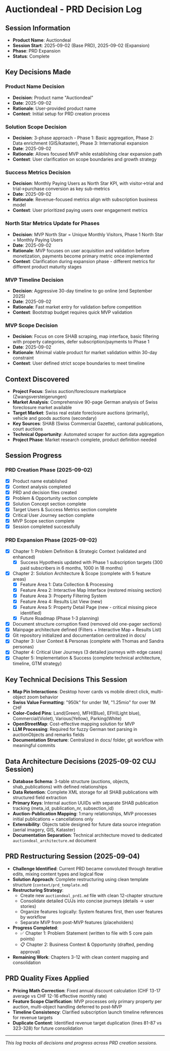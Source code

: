 # Auctiondeal - PRD Decision Log

## Session Information
- **Product Name**: Auctiondeal
- **Session Start**: 2025-09-02 (Base PRD), 2025-09-02 (Expansion)
- **Phase**: PRD Expansion  
- **Status**: Complete

## Key Decisions Made

### Product Name Decision
- **Decision**: Product name "Auctiondeal"
- **Date**: 2025-09-02
- **Rationale**: User-provided product name
- **Context**: Initial setup for PRD creation process

### Solution Scope Decision
- **Decision**: 3-phase approach - Phase 1: Basic aggregation, Phase 2: Data enrichment (GIS/kataster), Phase 3: International expansion
- **Date**: 2025-09-02
- **Rationale**: Allows focused MVP while establishing clear expansion path
- **Context**: User clarification on scope boundaries and growth strategy

### Success Metrics Decision
- **Decision**: Monthly Paying Users as North Star KPI, with visitor→trial and trial→purchase conversion as key sub-metrics
- **Date**: 2025-09-02
- **Rationale**: Revenue-focused metrics align with subscription business model
- **Context**: User prioritized paying users over engagement metrics

### North Star Metrics Update for Phases
- **Decision**: MVP North Star = Unique Monthly Visitors, Phase 1 North Star = Monthly Paying Users
- **Date**: 2025-09-02
- **Rationale**: MVP focuses on user acquisition and validation before monetization, payments become primary metric once implemented
- **Context**: Clarification during expansion phase - different metrics for different product maturity stages

### MVP Timeline Decision
- **Decision**: Aggressive 30-day timeline to go online (end September 2025)
- **Date**: 2025-09-02
- **Rationale**: Fast market entry for validation before competition
- **Context**: Bootstrap budget requires quick MVP validation

### MVP Scope Decision
- **Decision**: Focus on core SHAB scraping, map interface, basic filtering with property categories, defer subscription/payments to Phase 1
- **Date**: 2025-09-02
- **Rationale**: Minimal viable product for market validation within 30-day constraint
- **Context**: User defined strict scope boundaries to meet timeline

## Context Discovered
- **Project Focus**: Swiss auction/foreclosure marketplace (Zwangsversteigerungen)
- **Market Analysis**: Comprehensive 90-page German analysis of Swiss foreclosure market available
- **Target Market**: Swiss real estate foreclosure auctions (primarily), vehicle and goods auctions (secondary)
- **Key Sources**: SHAB (Swiss Commercial Gazette), cantonal publications, court auctions
- **Technical Opportunity**: Automated scraper for auction data aggregation
- **Project Phase**: Market research complete, product definition needed

## Session Progress

### PRD Creation Phase (2025-09-02)
- [x] Product name established
- [x] Context analysis completed
- [x] PRD and decision files created
- [x] Problem & Opportunity section complete
- [x] Solution Concept section complete
- [x] Target Users & Success Metrics section complete
- [x] Critical User Journey section complete
- [x] MVP Scope section complete
- [x] Session completed successfully

### PRD Expansion Phase (2025-09-02)
- [x] Chapter 1: Problem Definition & Strategic Context (validated and enhanced)
  - [x] Success Hypothesis updated with Phase 1 subscription targets (300 paid subscribers in 6 months, 1000 in 18 months)
- [x] Chapter 2: Solution Architecture & Scope (complete with 5 feature areas)
  - [x] Feature Area 1: Data Collection & Processing
  - [x] Feature Area 2: Interactive Map Interface (restored missing section)
  - [x] Feature Area 3: Property Filtering System
  - [x] Feature Area 4: Results List View (new)
  - [x] Feature Area 5: Property Detail Page (new - critical missing piece identified)
  - [x] Future Roadmap (Phase 1-3 planning)
- [x] Document structure corruption fixed (removed old one-pager sections)
- [x] Mainpage architecture defined (Filters + Interactive Map + Results List)
- [x] Git repository initialized and documentation centralized in docs/
- [x] Chapter 3: User Context & Personas (complete with Thomas and Sandra personas)
- [x] Chapter 4: Critical User Journeys (3 detailed journeys with edge cases)
- [x] Chapter 5: Implementation & Success (complete technical architecture, timeline, GTM strategy)

## Key Technical Decisions This Session
- **Map Pin Interactions**: Desktop hover cards vs mobile direct click, multi-object zoom behavior
- **Swiss Value Formatting**: "950k" for under 1M, "1.25mio" for over 1M CHF
- **Color-Coded Pins**: Land(Green), MFH(Blue), EFH(Light blue), Commercial(Violet), Various(Yellow), Parking(White)
- **OpenStreetMap**: Cost-effective mapping solution for MVP
- **LLM Processing**: Required for fuzzy German text parsing in auctionObjects and remarks fields
- **Documentation Structure**: Centralized in docs/ folder, git workflow with meaningful commits

## Data Architecture Decisions (2025-09-02 CUJ Session)
- **Database Schema**: 3-table structure (auctions, objects, shab_publications) with defined relationships
- **Data Retention**: Complete XML storage for all SHAB publications with structured field extraction
- **Primary Keys**: Internal auction UUIDs with separate SHAB publication tracking (meta_id, publication_nr, subsection_id)
- **Auction-Publication Mapping**: 1:many relationships, MVP processes initial publications + cancellations only
- **Extensibility**: Objects table designed for future data source integration (aerial imagery, GIS, Kataster)
- **Documentation Separation**: Technical architecture moved to dedicated `auctiondeal_architecture.md` document

## PRD Restructuring Session (2025-09-04)
- **Challenge Identified**: Current PRD became convoluted through iterative edits, mixing content types and logical flow
- **Solution Approach**: Complete restructuring using clean template structure (`context/prd_template.md`)
- **Restructuring Strategy**: 
  - Create new `auctiondeal_prd1.md` file with clean 12-chapter structure
  - Consolidate detailed CUJs into concise journeys (details → user stories)
  - Organize features logically: System features first, then user features by workflow
  - Separate MVP from post-MVP features (placeholders)
- **Progress Completed**:
  - ✅ Chapter 1: Problem Statement (written to file with 5 core pain points)
  - 📋 Chapter 2: Business Context & Opportunity (drafted, pending approval)
- **Remaining Work**: Chapters 3-12 with clean content mapping and consolidation

## PRD Quality Fixes Applied
- **Pricing Math Correction**: Fixed annual discount calculation (CHF 13-17 average vs CHF 12-16 effective monthly rate)
- **Feature Scope Clarification**: MVP processes only primary property per auction, multi-object handling deferred to post-MVP
- **Timeline Consistency**: Clarified subscription launch timeline references for revenue targets
- **Duplicate Content**: Identified revenue target duplication (lines 81-87 vs 323-328) for future consolidation

---

*This log tracks all decisions and progress across PRD creation sessions.*